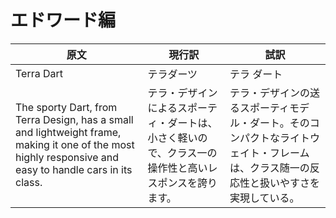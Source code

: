 # エドワード編

| 原文                                                                                                                                                       | 現行訳                                                 | 試訳                                                                   |
| -------------------------------------------------------------------------------------------------------------------------------------------------------- | --------------------------------------------------- | -------------------------------------------------------------------- |
| Terra Dart                                                                                                                                               | テラダーツ                                               | テラ ダート                                                               |
| The sporty Dart, from Terra Design, has a small and lightweight frame, making it one of the most highly responsive and easy to handle cars in its class. | テラ・デザインによるスポーティ・ダートは、小さく軽いので、クラス一の操作性と高いレスポンスを誇ります。 | テラ・デザインの送るスポーティモデル・ダート。そのコンパクトなライトウェイト・フレームは、クラス随一の反応性と扱いやすさを実現している。 |
